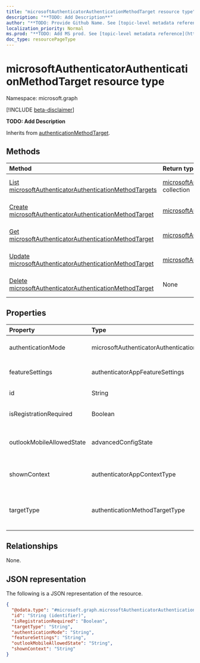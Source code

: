 ```yaml
---
title: "microsoftAuthenticatorAuthenticationMethodTarget resource type"
description: "**TODO: Add Description**"
author: "**TODO: Provide Github Name. See [topic-level metadata reference](https://msgo.azurewebsites.net/add/document/guidelines/metadata.html#topic-level-metadata)**"
localization_priority: Normal
ms.prod: "**TODO: Add MS prod. See [topic-level metadata reference](https://msgo.azurewebsites.net/add/document/guidelines/metadata.html#topic-level-metadata)**"
doc_type: resourcePageType
---
```


# microsoftAuthenticatorAuthenticationMethodTarget resource type

Namespace: microsoft.graph

[!INCLUDE [beta-disclaimer](../../includes/beta-disclaimer.md)]

**TODO: Add Description**


Inherits from [authenticationMethodTarget](../resources/authenticationmethodtarget.md).

## Methods
|Method|Return type|Description|
|:---|:---|:---|
|[List microsoftAuthenticatorAuthenticationMethodTargets](../api/microsoftauthenticatorauthenticationmethodtarget-list.md)|[microsoftAuthenticatorAuthenticationMethodTarget](../resources/microsoftauthenticatorauthenticationmethodtarget.md) collection|Get a list of the [microsoftAuthenticatorAuthenticationMethodTarget](../resources/microsoftauthenticatorauthenticationmethodtarget.md) objects and their properties.|
|[Create microsoftAuthenticatorAuthenticationMethodTarget](../api/microsoftauthenticatorauthenticationmethodtarget-create.md)|[microsoftAuthenticatorAuthenticationMethodTarget](../resources/microsoftauthenticatorauthenticationmethodtarget.md)|Create a new [microsoftAuthenticatorAuthenticationMethodTarget](../resources/microsoftauthenticatorauthenticationmethodtarget.md) object.|
|[Get microsoftAuthenticatorAuthenticationMethodTarget](../api/microsoftauthenticatorauthenticationmethodtarget-get.md)|[microsoftAuthenticatorAuthenticationMethodTarget](../resources/microsoftauthenticatorauthenticationmethodtarget.md)|Read the properties and relationships of a [microsoftAuthenticatorAuthenticationMethodTarget](../resources/microsoftauthenticatorauthenticationmethodtarget.md) object.|
|[Update microsoftAuthenticatorAuthenticationMethodTarget](../api/microsoftauthenticatorauthenticationmethodtarget-update.md)|[microsoftAuthenticatorAuthenticationMethodTarget](../resources/microsoftauthenticatorauthenticationmethodtarget.md)|Update the properties of a [microsoftAuthenticatorAuthenticationMethodTarget](../resources/microsoftauthenticatorauthenticationmethodtarget.md) object.|
|[Delete microsoftAuthenticatorAuthenticationMethodTarget](../api/microsoftauthenticatorauthenticationmethodtarget-delete.md)|None|Deletes a [microsoftAuthenticatorAuthenticationMethodTarget](../resources/microsoftauthenticatorauthenticationmethodtarget.md) object.|

## Properties
|Property|Type|Description|
|:---|:---|:---|
|authenticationMode|microsoftAuthenticatorAuthenticationMode|**TODO: Add Description**. Possible values are: `deviceBasedPush`, `push`, `any`.|
|featureSettings|authenticatorAppFeatureSettings|**TODO: Add Description**. Possible values are: `requireNumberMatching`.|
|id|String|**TODO: Add Description** Inherited from [entity](../resources/entity.md).|
|isRegistrationRequired|Boolean|**TODO: Add Description** Inherited from [authenticationMethodTarget](../resources/authenticationmethodtarget.md).|
|outlookMobileAllowedState|advancedConfigState|**TODO: Add Description**. Possible values are: `default`, `enabled`, `disabled`, `unknownFutureValue`.|
|shownContext|authenticatorAppContextType|**TODO: Add Description**. Possible values are: `location`, `app`, `unknownFutureValue`.|
|targetType|authenticationMethodTargetType|**TODO: Add Description** Inherited from [authenticationMethodTarget](../resources/authenticationmethodtarget.md). Possible values are: `user`, `group`, `unknownFutureValue`.|

## Relationships
None.

## JSON representation
The following is a JSON representation of the resource.
<!-- {
  "blockType": "resource",
  "keyProperty": "id",
  "@odata.type": "microsoft.graph.microsoftAuthenticatorAuthenticationMethodTarget",
  "baseType": "microsoft.graph.authenticationMethodTarget",
  "openType": false
}
-->
``` json
{
  "@odata.type": "#microsoft.graph.microsoftAuthenticatorAuthenticationMethodTarget",
  "id": "String (identifier)",
  "isRegistrationRequired": "Boolean",
  "targetType": "String",
  "authenticationMode": "String",
  "featureSettings": "String",
  "outlookMobileAllowedState": "String",
  "shownContext": "String"
}
```

